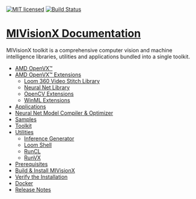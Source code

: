 [![MIT licensed](https://img.shields.io/badge/license-MIT-blue.svg)](https://opensource.org/licenses/MIT)
[![Build Status](https://travis-ci.org/GPUOpen-ProfessionalCompute-Libraries/MIVisionX.svg?branch=master)](https://travis-ci.org/GPUOpen-ProfessionalCompute-Libraries/MIVisionX)

# [MIVisionX Documentation](https://gpuopen-professionalcompute-libraries.github.io/MIVisionX/) 

MIVisionX toolkit is a comprehensive computer vision and machine intelligence libraries, utilities and applications bundled into a single toolkit.

* [AMD OpenVX&trade;](https://gpuopen-professionalcompute-libraries.github.io/MIVisionX/#amd-openvx)
* [AMD OpenVX&trade; Extensions](https://gpuopen-professionalcompute-libraries.github.io/MIVisionX/#amd-openvx-extensions)
  + [Loom 360 Video Stitch Library](https://gpuopen-professionalcompute-libraries.github.io/MIVisionX/amd_openvx_extensions/amd_loomsl/)
  + [Neural Net Library](https://gpuopen-professionalcompute-libraries.github.io/MIVisionX/amd_openvx_extensions/amd_nn/)
  + [OpenCV Extensions](https://gpuopen-professionalcompute-libraries.github.io/MIVisionX/amd_openvx_extensions/amd_opencv/)
  + [WinML Extensions](https://gpuopen-professionalcompute-libraries.github.io/MIVisionX/amd_openvx_extensions/amd_winml/)
* [Applications](https://gpuopen-professionalcompute-libraries.github.io/MIVisionX/#applications)
* [Neural Net Model Compiler & Optimizer](https://gpuopen-professionalcompute-libraries.github.io/MIVisionX/#neural-net-model-compiler--optimizer)
* [Samples](https://gpuopen-professionalcompute-libraries.github.io/MIVisionX/samples/#samples)
* [Toolkit](https://gpuopen-professionalcompute-libraries.github.io/MIVisionX/#toolkit)
* [Utilities](https://gpuopen-professionalcompute-libraries.github.io/MIVisionX/#utilities)
  + [Inference Generator](https://gpuopen-professionalcompute-libraries.github.io/MIVisionX/utilities/inference_generator/#inference-generator)
  + [Loom Shell](https://gpuopen-professionalcompute-libraries.github.io/MIVisionX/utilities/loom_shell/#radeon-loomsh)
  + [RunCL](https://gpuopen-professionalcompute-libraries.github.io/MIVisionX/utilities/runcl/#amd-runcl)
  + [RunVX](https://gpuopen-professionalcompute-libraries.github.io/MIVisionX/utilities/runvx/#amd-runvx)
* [Prerequisites](https://gpuopen-professionalcompute-libraries.github.io/MIVisionX/#prerequisites)
* [Build & Install MIVisionX](https://gpuopen-professionalcompute-libraries.github.io/MIVisionX/#build--install-mivisionx)
* [Verify the Installation](https://gpuopen-professionalcompute-libraries.github.io/MIVisionX/#verify-the-installation)
* [Docker](https://gpuopen-professionalcompute-libraries.github.io/MIVisionX/#docker)
* [Release Notes](https://gpuopen-professionalcompute-libraries.github.io/MIVisionX/#release-notes)
